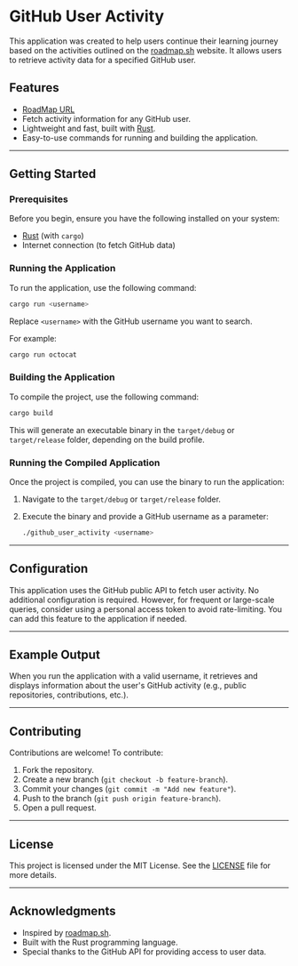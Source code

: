 # GitHub User Activity

This application was created to help users continue their learning journey based on the activities outlined on the [roadmap.sh](https://roadmap.sh/) website. It allows users to retrieve activity data for a specified GitHub user.

## Features
- [RoadMap URL](https://roadmap.sh/projects/github-user-activity)
- Fetch activity information for any GitHub user.
- Lightweight and fast, built with [Rust](https://www.rust-lang.org/).
- Easy-to-use commands for running and building the application.

---

## Getting Started

### Prerequisites

Before you begin, ensure you have the following installed on your system:

- [Rust](https://www.rust-lang.org/tools/install) (with `cargo`)
- Internet connection (to fetch GitHub data)

### Running the Application

To run the application, use the following command:

```bash
cargo run <username>
```

Replace `<username>` with the GitHub username you want to search.

For example:

```bash
cargo run octocat
```

### Building the Application

To compile the project, use the following command:

```bash
cargo build
```

This will generate an executable binary in the `target/debug` or `target/release` folder, depending on the build profile.

### Running the Compiled Application

Once the project is compiled, you can use the binary to run the application:

1. Navigate to the `target/debug` or `target/release` folder.
2. Execute the binary and provide a GitHub username as a parameter:

   ```bash
   ./github_user_activity <username>
   ```

---

## Configuration

This application uses the GitHub public API to fetch user activity. No additional configuration is required. However, for frequent or large-scale queries, consider using a personal access token to avoid rate-limiting. You can add this feature to the application if needed.

---

## Example Output

When you run the application with a valid username, it retrieves and displays information about the user's GitHub activity (e.g., public repositories, contributions, etc.).

---

## Contributing

Contributions are welcome! To contribute:

1. Fork the repository.
2. Create a new branch (`git checkout -b feature-branch`).
3. Commit your changes (`git commit -m "Add new feature"`).
4. Push to the branch (`git push origin feature-branch`).
5. Open a pull request.

---

## License

This project is licensed under the MIT License. See the [LICENSE](LICENSE) file for more details.

---

## Acknowledgments

- Inspired by [roadmap.sh](https://roadmap.sh/).
- Built with the Rust programming language.
- Special thanks to the GitHub API for providing access to user data.


